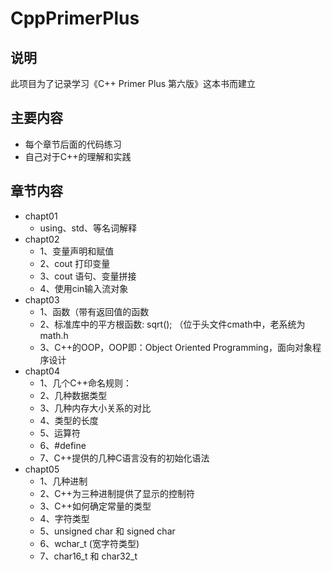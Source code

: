 # CppPrimerPlus
## 说明
此项目为了记录学习《C++ Primer Plus 第六版》这本书而建立
## 主要内容
- 每个章节后面的代码练习
- 自己对于C++的理解和实践
## 章节内容
- chapt01
    - using、std、等名词解释
- chapt02
    - 1、变量声明和赋值
    - 2、cout 打印变量
    - 3、cout 语句、变量拼接
    - 4、使用cin输入流对象
- chapt03
    - 1、函数（带有返回值的函数
    - 2、标准库中的平方根函数: sqrt(); （位于头文件cmath中，老系统为math.h
    - 3、C++的OOP，OOP即：Object Oriented Programming，面向对象程序设计
- chapt04
    - 1、几个C++命名规则：
    - 2、几种数据类型
    - 3、几种内存大小关系的对比
    - 4、类型的长度
    - 5、运算符
    - 6、#define
    - 7、C++提供的几种C语言没有的初始化语法
- chapt05
    - 1、几种进制
    - 2、C++为三种进制提供了显示的控制符
    - 3、C++如何确定常量的类型
    - 4、字符类型
    - 5、unsigned char 和 signed char
    - 6、wchar_t (宽字符类型)
    - 7、char16_t 和 char32_t
